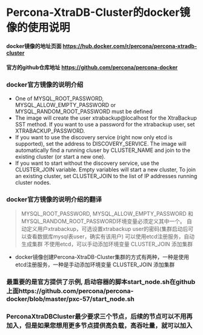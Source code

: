 # Percona-XtraDB-Cluster的docker镜像的使用说明

#### docker镜像的地址页面  https://hub.docker.com/r/percona/percona-xtradb-cluster
#### 官方的github仓库地址  https://github.com/percona/percona-docker

### docker官方镜像的说明介绍
* One of MYSQL_ROOT_PASSWORD, MYSQL_ALLOW_EMPTY_PASSWORD or MYSQL_RANDOM_ROOT_PASSWORD must be defined
* The image will create the user xtrabackup@localhost for the XtraBackup SST method. If you want to use a password for the xtrabackup user, set XTRABACKUP_PASSWORD.
* If you want to use the discovery service (right now only etcd is supported), set the address to DISCOVERY_SERVICE. The image will automatically find a running cluser by CLUSTER_NAME and join to the existing cluster (or start a new one).
* If you want to start without the discovery service, use the CLUSTER_JOIN variable. Empty variables will start a new cluster, To join an existing cluster, set CLUSTER_JOIN to the list of IP addresses running cluster nodes.
### docker官方镜像的说明介绍的翻译
> MYSQL_ROOT_PASSWORD, MYSQL_ALLOW_EMPTY_PASSWORD 和 MYSQL_RANDOM_ROOT_PASSWORD环境变量必须定义其中一个。
> 自动定义用户xtrabackup，可选设置xtrabackup user的密码(集群启动后可以查看数据库mysql表user，确实有该用户)
> 可以使用etcd注册服务，自动生成集群
> 不使用etcd，可以手动添加环境变量 CLUSTER_JOIN 添加集群

* docker镜像创建Percona-XtraDB-Cluster集群的方式有两种，一种是使用etcd注册服务，一种是手动添加环境变量 CLUSTER_JOIN 添加集群

### 最重要的是官方提供了示例, 启动容器的脚本start_node.sh在github上面https://github.com/percona/percona-docker/blob/master/pxc-57/start_node.sh

### PerconaXtraDBCluster最少要求三个节点，后续的节点可以不用再加入，但是如果您想用更多节点提供高负载，高吞吐量，就可以加入

